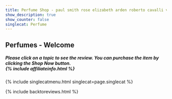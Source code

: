 ```yaml
---
title: Perfume Shop - paul smith rose elizabeth arden roberto cavalli vivienne westwood boudoir edt scent
show_description: true
show_counter: false
singlecat: Perfume
---
```

## Perfumes - Welcome
<h5>

Please click on a topic to see the review. You can purchase the item by clicking the <em>Shop Now</em> button.
<br />
{% include affiliateinfo.html %}

</h5>

{% include singlecatmenu.html singlecat=page.singlecat %}

{% include backtoreviews.html %}
<br />